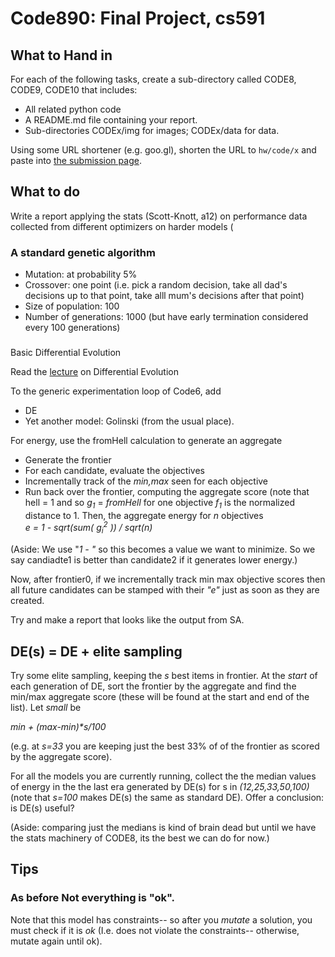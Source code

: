 # Code890: Final Project, cs591

## What to Hand in

For each of the following tasks, create a sub-directory called
CODE8, CODE9, CODE10 that includes:

+ All related python code
+ A README.md file containing your report.
+ Sub-directories CODEx/img for images; CODEx/data for data.

Using some URL shortener (e.g. goo.gl), shorten the URL to `hw/code/x`
and paste into [the submission page](https://goo.gl/lZEmEm).


## What to do

Write a report applying the stats (Scott-Knott, a12) on performance data
collected from different optimizers on harder models (


### A standard genetic algorithm

+ Mutation: at probability 5%
+ Crossover: one point (i.e. pick a random decision, take all dad's decisions up to that point, take alll mum's decisions after that point)
+ Size of population: 100
+ Number of generations: 1000 (but have early termination considered every 100 generations)

### 
Basic Differential Evolution

Read the [lecture](DE.md) on Differential Evolution

To the generic experimentation loop of Code6,
add

+ DE
+ Yet another model: Golinski (from the usual place).

For energy, use the fromHell calculation to generate an aggregate

+ Generate the frontier
+ For each candidate, evaluate the objectives
+ Incrementally track of the _min,max_ seen for each objective
+ Run back over the frontier, computing the aggregate score
  (note that hell = 1 and so _g<sub>1</sub>_ = _fromHell_ for one objective
  _f<sub>1</sub>_ is the
  normalized distance to 1. Then, the aggregate energy for _n_ objectives    
  _e = 1 - sqrt(sum( g<sub>i</sub><sup>2</sup> )) / sqrt(n)_


(Aside: We use "_1 - "_ so this becomes a value we want to minimize. So we say
candiadte1 is better than candidate2 if it generates lower energy.)

Now, after frontier0, if we incrementally track min
max objective scores then all future candidates can
be stamped with their _"e"_ just as soon as they are
created.


Try and make a report that looks like the output from SA.

## DE(s) = DE + elite sampling

Try some elite sampling, keeping the _s_ best items in frontier. At the _start_ of each
generation of DE, sort the frontier by the aggregate and find the min/max aggregate
score (these will be found at the start and end of the list). Let _small_ be

_min + (max-min)*s/100_

(e.g. at _s=33_ you are keeping just the best 33% of of the frontier as scored
by the aggregate score).

For all the models you are currently running, collect the
the median values of energy in the the last era generated by DE(s) for s in _(12,25,33,50,100)_ (note that _s=100_ makes DE(s) the same as standard DE). Offer a conclusion: is DE(s) useful?

(Aside: comparing just the medians is kind of brain dead but until we
have the stats machinery of CODE8, its the best we can do for now.)

## Tips

### As before Not everything is "ok".


Note that this model has constraints-- so after you
_mutate_ a solution, you must check if it is _ok_
(I.e. does not violate the constraints-- otherwise,
mutate again until ok).


